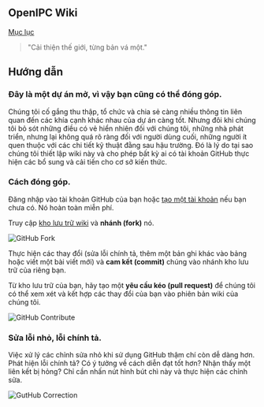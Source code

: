 ## OpenIPC Wiki
[Mục lục](../README.md)

> "Cải thiện thế giới, từng bản vá một."

Hướng dẫn
---

### Đây là một dự án mở, vì vậy bạn cũng có thể đóng góp.

Chúng tôi cố gắng thu thập, tổ chức và chia sẻ càng nhiều thông tin liên quan đến các khía cạnh khác nhau của dự án càng tốt. Nhưng đôi khi chúng tôi bỏ sót những điều có vẻ hiển nhiên đối với chúng tôi, những nhà phát triển, nhưng lại không quá rõ ràng đối với người dùng cuối, những người ít quen thuộc với các chi tiết kỹ thuật đằng sau hậu trường. Đó là lý do tại sao chúng tôi thiết lập wiki này và cho phép bất kỳ ai có tài khoản GitHub thực hiện các bổ sung và cải tiến cho cơ sở kiến thức.

### Cách đóng góp.

Đăng nhập vào tài khoản GitHub của bạn hoặc [tạo một tài khoản][gh-signup] nếu bạn chưa có. Nó hoàn toàn miễn phí.

Truy cập [kho lưu trữ wiki](https://github.com/openIPC/wiki/) và **nhánh (fork)** nó.

![GitHub Fork](../images/gh-fork.webp)

Thực hiện các thay đổi (sửa lỗi chính tả, thêm một bản ghi khác vào bảng hoặc viết một bài viết mới) và **cam kết (commit)** chúng vào nhánh kho lưu trữ của riêng bạn.

Từ kho lưu trữ của bạn, hãy tạo một **yêu cầu kéo (pull request)** để chúng tôi có thể xem xét và kết hợp các thay đổi của bạn vào phiên bản wiki của chúng tôi.

![GitHub Contribute](../images/gh-contribute.webp)

### Sửa lỗi nhỏ, lỗi chính tả.

Việc xử lý các chỉnh sửa nhỏ khi sử dụng GitHub thậm chí còn dễ dàng hơn. Phát hiện lỗi chính tả? Có ý tưởng về cách diễn đạt tốt hơn? Nhận thấy một liên kết bị hỏng? Chỉ cần nhấn nút hình bút chì này và thực hiện các chỉnh sửa.

![GutHub Correction](../images/gh-correction.webp)

[gh-signup]: https://github.com/signup
